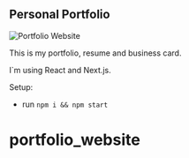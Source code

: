 ## Personal Portfolio

![Portfolio Website](https://i.ibb.co/WgPMpts/image.png)

This is my portfolio, resume and business card.

I`m using React and Next.js.

Setup:
- run ```npm i && npm start```
# portfolio_website

